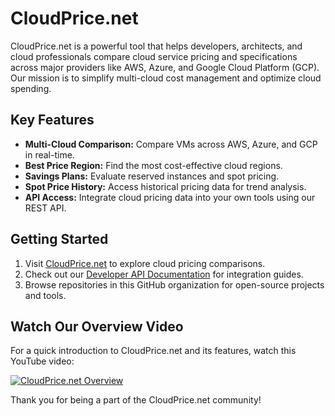 # CloudPrice.net

CloudPrice.net is a powerful tool that helps developers, architects, and cloud professionals compare cloud service pricing and specifications across major providers like AWS, Azure, and Google Cloud Platform (GCP). Our mission is to simplify multi-cloud cost management and optimize cloud spending.

## Key Features

- **Multi-Cloud Comparison:** Compare VMs across AWS, Azure, and GCP in real-time.
- **Best Price Region:** Find the most cost-effective cloud regions.
- **Savings Plans:** Evaluate reserved instances and spot pricing.
- **Spot Price History:** Access historical pricing data for trend analysis.
- **API Access:** Integrate cloud pricing data into your own tools using our REST API.

## Getting Started

1. Visit [CloudPrice.net](https://cloudprice.net) to explore cloud pricing comparisons.
2. Check out our [Developer API Documentation](https://developer.cloudprice.net) for integration guides.
3. Browse repositories in this GitHub organization for open-source projects and tools.

## Watch Our Overview Video

For a quick introduction to CloudPrice.net and its features, watch this YouTube video:

[![CloudPrice.net Overview](https://img.youtube.com/vi/RnqmZrpvYJE/0.jpg)](https://www.youtube.com/watch?v=RnqmZrpvYJE)

Thank you for being a part of the CloudPrice.net community!


